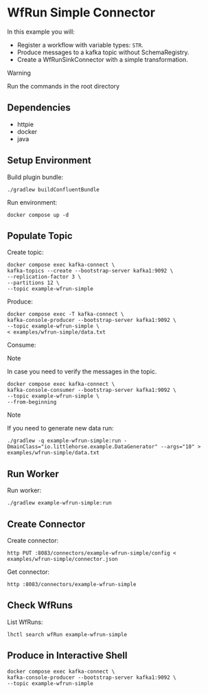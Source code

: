 # WfRun Simple Connector

In this example you will:

- Register a workflow with variable types: `STR`.
- Produce messages to a kafka topic without SchemaRegistry.
- Create a WfRunSinkConnector with a simple transformation.

> [!WARNING]
> Run the commands in the root directory

## Dependencies

- httpie
- docker
- java

## Setup Environment

Build plugin bundle:

```shell
./gradlew buildConfluentBundle
```

Run environment:

```shell
docker compose up -d
```

## Populate Topic

Create topic:

```shell
docker compose exec kafka-connect \
kafka-topics --create --bootstrap-server kafka1:9092 \
--replication-factor 3 \
--partitions 12 \
--topic example-wfrun-simple
```

Produce:

```shell
docker compose exec -T kafka-connect \
kafka-console-producer --bootstrap-server kafka1:9092 \
--topic example-wfrun-simple \
< examples/wfrun-simple/data.txt
```

Consume:

> [!NOTE]
> In case you need to verify the messages in the topic.

```shell
docker compose exec kafka-connect \
kafka-console-consumer --bootstrap-server kafka1:9092 \
--topic example-wfrun-simple \
--from-beginning
```

> [!NOTE]
> If you need to generate new data run:

```shell
./gradlew -q example-wfrun-simple:run -DmainClass="io.littlehorse.example.DataGenerator" --args="10" > examples/wfrun-simple/data.txt
```

## Run Worker

Run worker:

```shell
./gradlew example-wfrun-simple:run
```

## Create Connector

Create connector:

```shell
http PUT :8083/connectors/example-wfrun-simple/config < examples/wfrun-simple/connector.json
```

Get connector:

```shell
http :8083/connectors/example-wfrun-simple
```

## Check WfRuns

List WfRuns:

```shell
lhctl search wfRun example-wfrun-simple
```

## Produce in Interactive Shell

```shell
docker compose exec kafka-connect \
kafka-console-producer --bootstrap-server kafka1:9092 \
--topic example-wfrun-simple
```
